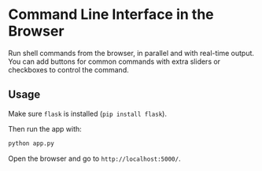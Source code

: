 # Command Line Interface in the Browser

Run shell commands from the browser, in parallel and with real-time output. You can add buttons for common commands with extra sliders or checkboxes to control the command.


## Usage

Make sure `flask` is installed (`pip install flask`).

Then run the app with:

```bash
python app.py
```

Open the browser and go to `http://localhost:5000/`.
